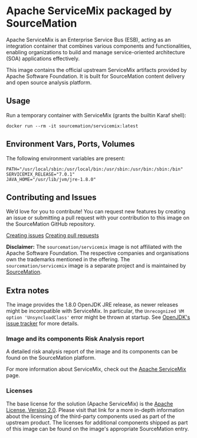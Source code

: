 # Apache ServiceMix packaged by SourceMation

Apache ServiceMix is an Enterprise Service Bus (ESB), acting as an integration
container that combines various components and functionalities, enabling
organizations to build and manage service-oriented architecture (SOA)
applications effectively.

This image contains the official upstream ServiceMix artifacts provided by
Apache Software Foundation. It is built for SourceMation content delivery and
open source analysis platform.

## Usage

Run a temporary container with ServiceMix (grants the builtin Karaf shell):

```
docker run --rm -it sourcemation/servicemix:latest
```

## Environment Vars, Ports, Volumes

The following environment variables are present:

```
PATH="/usr/local/sbin:/usr/local/bin:/usr/sbin:/usr/bin:/sbin:/bin"
SERVICEMIX_RELEASE="7.0.1"
JAVA_HOME="/usr/lib/jvm/jre-1.8.0"
```

## Contributing and Issues

We’d love for you to contribute! You can request new features by
creating an issue or submitting a pull request with your contribution to
this image on the SourceMation GitHub repository.

[Creating issues](https://github.com/SourceMation/containers/issues/new)
[Creating pull
requests](https://github.com/SourceMation/containers/compare)

**Disclaimer:** The `sourcemation/servicemix` image is not affiliated with the
Apache Software Foundation. The respective companies and organisations own the
trademarks mentioned in the offering. The `sourcemation/servicemix` image is a
separate project and is maintained by [SourceMation](https://sourcemation.com).

## Extra notes

The image provides the 1.8.0 OpenJDK JRE release, as newer releases might be
incompatible with ServiceMix. In particular, the `Unrecognized VM option
'UnsyncloadClass'` error might be thrown at startup. See [OpenJDK's issue
tracker](https://bugs.openjdk.org/browse/JDK-8140284) for more details.

### Image and its components Risk Analysis report

A detailed risk analysis report of the image and its components can be found on
the SourceMation platform.

For more information about ServiceMix, check out the [Apache
ServiceMix](https://servicemix.apache.org/) page.

### Licenses

The base license for the solution (Apache ServiceMix) is the [Apache License,
Version 2.0](https://github.com/apache/servicemix/blob/master/LICENSE). Please
visit that link for a more in-depth information about the licensing of the
third-party components used as part of the upstream product. The licenses for
additional components shipped as part of this image can be found on the image's
appropriate SourceMation entry.
